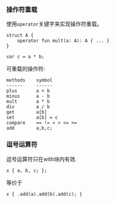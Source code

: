 
### 操作符重载

使用`operator`关键字来实现操作符重载。

```
struct A {
    operator fun mult(a: A): A { ... }
}

var c = a * b;
```

可重载的操作符:
```
methods    symbol
------     ------
plus       a + b 
minus      a - b 
mult       a * b 
div        a / b 
get        a[b] 
set        a[b] = c
compare    == != < > <= >=
add        a,b,c;
```

### 逗号运算符

逗号运算符只在with块内有效.
```
x { a, b, c; };
```
等价于
```
x { .add(a).add(b).add(c); }
```
